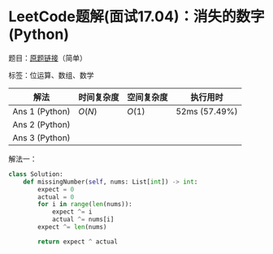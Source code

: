 # LeetCode题解(面试17.04)：消失的数字(Python)

题目：[原题链接](https://leetcode-cn.com/problems/missing-number-lcci/)（简单）

标签：位运算、数组、数学

| 解法           | 时间复杂度 | 空间复杂度 | 执行用时      |
| -------------- | ---------- | ---------- | ------------- |
| Ans 1 (Python) | $O(N)$     | $O(1)$     | 52ms (57.49%) |
| Ans 2 (Python) |            |            |               |
| Ans 3 (Python) |            |            |               |

解法一：

```python
class Solution:
    def missingNumber(self, nums: List[int]) -> int:
        expect = 0
        actual = 0
        for i in range(len(nums)):
            expect ^= i
            actual ^= nums[i]
        expect ^= len(nums)

        return expect ^ actual
```